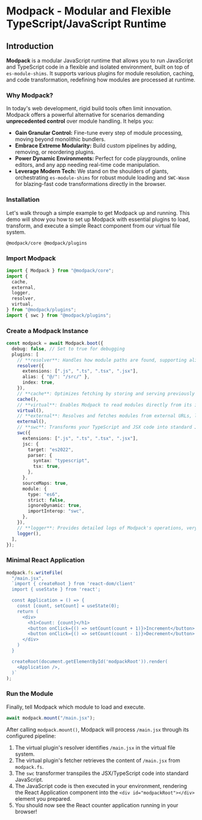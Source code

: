 # Modpack - Modular and Flexible TypeScript/JavaScript Runtime

## Introduction

**Modpack** is a modular JavaScript runtime that allows you to run JavaScript and TypeScript code in a flexible and isolated environment, built on top of `es-module-shims`. It supports various plugins for module resolution, caching, and code transformation, redefining how modules are processed at runtime.

### Why Modpack?

In today's web development, rigid build tools often limit innovation. Modpack offers a powerful alternative for scenarios demanding **unprecedented control** over module handling. It helps you:

- **Gain Granular Control:** Fine-tune every step of module processing, moving beyond monolithic bundlers.
- **Embrace Extreme Modularity:** Build custom pipelines by adding, removing, or reordering plugins.
- **Power Dynamic Environments:** Perfect for code playgrounds, online editors, and any app needing real-time code manipulation.
- **Leverage Modern Tech:** We stand on the shoulders of giants, orchestrating `es-module-shims` for robust module loading and `SWC-Wasm` for blazing-fast code transformations directly in the browser.

### Installation

Let's walk through a simple example to get Modpack up and running. This demo will show you how to set up Modpack with essential plugins to load, transform, and execute a simple React component from our virtual file system.

```package-install
@modpack/core @modpack/plugins
```

### Import Modpack

```ts
import { Modpack } from "@modpack/core";
import {
  cache,
  external,
  logger,
  resolver,
  virtual,
} from "@modpack/plugins";
import { swc } from "@modpack/plugins";
```

### Create a Modpack Instance

```ts
const modpack = await Modpack.boot({
  debug: false, // Set to true for debugging
  plugins: [
    // **resolver**: Handles how module paths are found, supporting aliases (`@/`) and file extensions.
    resolver({
      extensions: [".js", ".ts", ".tsx", ".jsx"],
      alias: { "@/": "/src/" },
      index: true,
    }),
    // **cache**: Optimizes fetching by storing and serving previously loaded modules.
    cache(),
    // **virtual**: Enables Modpack to read modules directly from its in-memory file system (`modpack.fs`).
    virtual(),
    // **external**: Resolves and fetches modules from external URLs, like CDNs (e.g., from `https://esm.sh/*`).
    external(),
    // **swc**: Transforms your TypeScript and JSX code into standard JavaScript, essential for React.
    swc({
      extensions: [".js", ".ts", ".tsx", ".jsx"],
      jsc: {
        target: "es2022",
        parser: {
          syntax: "typescript",
          tsx: true,
        },
      },
      sourceMaps: true,
      module: {
        type: "es6",
        strict: false,
        ignoreDynamic: true,
        importInterop: "swc",
      },
    }),
    // **logger**: Provides detailed logs of Modpack's operations, very useful for debugging your pipeline.
    logger(),
  ],
});
```

### Minimal React Application

```ts
modpack.fs.writeFile(
  "/main.jsx",
  `import { createRoot } from 'react-dom/client'
  import { useState } from 'react';

  const Application = () => {
    const [count, setCount] = useState(0);
    return (
      <div>
        <h1>Count: {count}</h1>
        <button onClick={() => setCount(count + 1)}>Increment</button>
        <button onClick={() => setCount(count - 1)}>Decrement</button>
      </div>
    )
  }

  createRoot(document.getElementById('modpackRoot')).render(
    <Application />,
  )`
);
```

### Run the Module

Finally, tell Modpack which module to load and execute.

```ts
await modpack.mount("/main.jsx");
```

After calling `modpack.mount()`, Modpack will process `/main.jsx` through its configured pipeline:

1. The virtual plugin's resolver identifies `/main.jsx` in the virtual file system.
2. The virtual plugin's fetcher retrieves the content of `/main.jsx` from `modpack.fs`.
3. The `swc` transformer transpiles the JSX/TypeScript code into standard JavaScript.
4. The JavaScript code is then executed in your environment, rendering the React Application component into the `<div id="modpackRoot"></div>` element you prepared.
5. You should now see the React counter application running in your browser!
